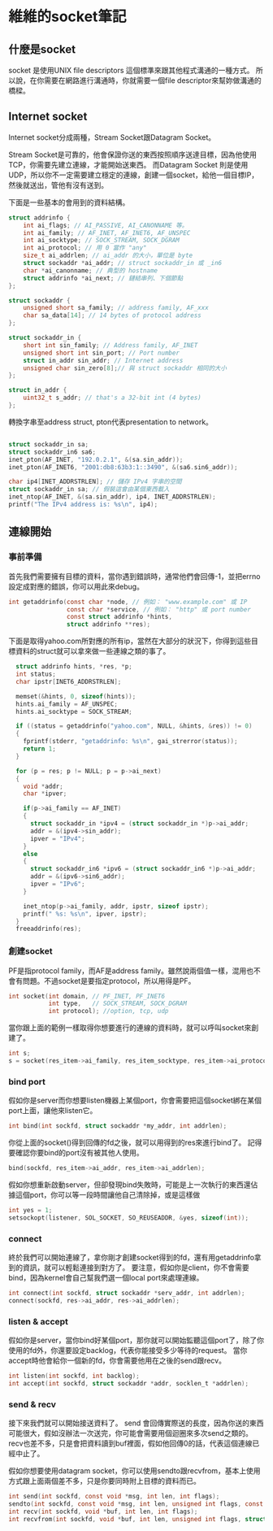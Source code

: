# 維維的socket筆記


## 什麼是socket

socket 是使用UNIX file descriptors 這個標準來跟其他程式溝通的一種方式。
所以說，在你需要在網路進行溝通時，你就需要一個file descriptor來幫妳做溝通的橋樑。


## Internet socket
Internet socket分成兩種，Stream Socket跟Datagram Socket。

Stream Socket是可靠的，他會保證你送的東西按照順序送達目標，因為他使用TCP，你需要先建立連線，才能開始送東西。
而Datagram Socket 則是使用UDP，所以你不一定需要建立穩定的連線，創建一個socket，給他一個目標IP，然後就送出，管他有沒有送到。


下面是一些基本的會用到的資料結構。
``` C
struct addrinfo {
    int ai_flags; // AI_PASSIVE, AI_CANONNAME 等。
    int ai_family; // AF_INET, AF_INET6, AF_UNSPEC
    int ai_socktype; // SOCK_STREAM, SOCK_DGRAM
    int ai_protocol; // 用 0 當作 "any"
    size_t ai_addrlen; // ai_addr 的大小，單位是 byte
    struct sockaddr *ai_addr; // struct sockaddr_in 或 _in6
    char *ai_canonname; // 典型的 hostname
    struct addrinfo *ai_next; // 鏈結串列、下個節點
};

struct sockaddr {
    unsigned short sa_family; // address family, AF_xxx
    char sa_data[14]; // 14 bytes of protocol address
};

struct sockaddr_in {
    short int sin_family; // Address family, AF_INET
    unsigned short int sin_port; // Port number
    struct in_addr sin_addr; // Internet address
    unsigned char sin_zero[8];// 與 struct sockaddr 相同的大小
};

struct in_addr {
    uint32_t s_addr; // that's a 32-bit int (4 bytes)
};
```

轉換字串至address struct, pton代表presentation to network。

```C

struct sockaddr_in sa;
struct sockaddr_in6 sa6;
inet_pton(AF_INET, "192.0.2.1", &(sa.sin_addr));
inet_pton(AF_INET6, "2001:db8:63b3:1::3490", &(sa6.sin6_addr));

char ip4[INET_ADDRSTRLEN]; // 儲存 IPv4 字串的空間
struct sockaddr_in sa; // 假裝這會由某個東西載入
inet_ntop(AF_INET, &(sa.sin_addr), ip4, INET_ADDRSTRLEN);
printf("The IPv4 address is: %s\n", ip4);

```

## 連線開始
### 事前準備
首先我們需要擁有目標的資料，當你遇到錯誤時，通常他們會回傳-1，並把errno設定成對應的錯誤，你可以用此來debug。
```C
int getaddrinfo(const char *node, // 例如： "www.example.com" 或 IP
                const char *service, // 例如： "http" 或 port number
                const struct addrinfo *hints,
                struct addrinfo **res);
```


下面是取得yahoo.com所對應的所有ip，當然在大部分的狀況下，你得到這些目標資料的struct就可以拿來做一些連線之類的事了。

```C
  struct addrinfo hints, *res, *p;
  int status;
  char ipstr[INET6_ADDRSTRLEN];

  memset(&hints, 0, sizeof(hints));
  hints.ai_family = AF_UNSPEC;
  hints.ai_socktype = SOCK_STREAM;

  if ((status = getaddrinfo("yahoo.com", NULL, &hints, &res)) != 0)
  {
    fprintf(stderr, "getaddrinfo: %s\n", gai_strerror(status));
    return 1;
  }

  for (p = res; p != NULL; p = p->ai_next)
  {
    void *addr;
    char *ipver;

    if(p->ai_family == AF_INET)
    {
      struct sockaddr_in *ipv4 = (struct sockaddr_in *)p->ai_addr;
      addr = &(ipv4->sin_addr);
      ipver = "IPv4";
    }
    else
    {
      struct sockaddr_in6 *ipv6 = (struct sockaddr_in6 *)p->ai_addr;
      addr = &(ipv6->sin6_addr);
      ipver = "IPv6";
    }

    inet_ntop(p->ai_family, addr, ipstr, sizeof ipstr);
    printf(" %s: %s\n", ipver, ipstr);
  }
  freeaddrinfo(res);
```
### 創建socket
PF是指protocol family，而AF是address family。雖然說兩個值一樣，混用也不會有問題。不過socket是要指定protocol，所以用得是PF。
```C
int socket(int domain, // PF_INET, PF_INET6
           int type,   // SOCK_STREAM, SOCK_DGRAM
           int protocol); //option, tcp, udp
```

當你跟上面的範例一樣取得你想要進行的連線的資料時，就可以呼叫socket來創建了。
```C
int s;
s = socket(res_item->ai_family, res_item_socktype, res_item->ai_protocol);
```

### bind port
假如你是server而你想要listen機器上某個port，你會需要把這個socket綁在某個port上面，讓他來listen它。

```C
int bind(int sockfd, struct sockaddr *my_addr, int addrlen);
```
你從上面的socket()得到回傳的fd之後，就可以用得到的res來進行bind了。
記得要確認你要bind的port沒有被其他人使用。
```C
bind(sockfd, res_item->ai_addr, res_item->ai_addrlen);
```
假如你想重新啟動server，但卻發現bind失敗時，可能是上一次執行的東西還佔據這個port，你可以等一段時間讓他自己清除掉，或是這樣做
```C
int yes = 1;
setsockopt(listener, SOL_SOCKET, SO_REUSEADDR, &yes, sizeof(int));
```

### connect
終於我們可以開始連線了，拿你剛才創建socket得到的fd，還有用getaddrinfo拿到的資訊，就可以輕鬆連接到對方了。
要注意，假如你是client，你不會需要bind，因為kernel會自己幫我們選一個local port來處理連線。
```C
int connect(int sockfd, struct sockaddr *serv_addr, int addrlen);
connect(sockfd, res->ai_addr, res->ai_addrlen);
```

### listen & accept
假如你是server，當你bind好某個port，那你就可以開始監聽這個port了，除了你使用的fd外，你還要設定backlog，代表你能接受多少等待的request。
當你accept時他會給你一個新的fd，你會需要他用在之後的send跟recv。
```C
int listen(int sockfd, int backlog);
int accept(int sockfd, struct sockaddr *addr, socklen_t *addrlen);
```

### send & recv
接下來我們就可以開始接送資料了。
send 會回傳實際送的長度，因為你送的東西可能很大，假如沒辦法一次送完，你可能會需要用個迴圈來多次send之類的。
recv也差不多，只是會把資料讀到buf裡面，假如他回傳0的話，代表這個連線已經中止了。

假如你想要使用datagram socket，你可以使用sendto跟recvfrom，基本上使用方式跟上面兩個差不多，只是你要同時附上目標的資料而已。
```C
int send(int sockfd, const void *msg, int len, int flags);
sendto(int sockfd, const void *msg, int len, unsigned int flags, const struct sockaddr *to, socklen_t tolen);
int recv(int sockfd, void *buf, int len, int flags);
int recvfrom(int sockfd, void *buf, int len, unsigned int flags, struct sockaddr *from, int *fromlen);
```




























